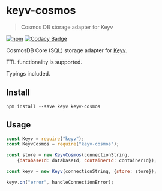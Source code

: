 # keyv-cosmos

> Cosmos DB storage adapter for Keyv

[![npm](https://github.com/C0ffeeCode/keyv-cosmos/workflows/Node.js%20Package/badge.svg)](https://www.npmjs.com/package/keyv-cosmos)
[![Codacy Badge](https://app.codacy.com/project/badge/Grade/a435705f5bc4470faef21961b8943548)](https://www.codacy.com/manual/C0ffeeCode/keyv-cosmos?utm_source=github.com&amp;utm_medium=referral&amp;utm_content=C0ffeeCode/keyv-cosmos&amp;utm_campaign=Badge_Grade)

CosmosDB Core (SQL) storage adapter for [Keyv](https://github.com/lukechilds/keyv).

TTL functionality is supported.

Typings included.

## Install

```shell
npm install --save keyv keyv-cosmos
```

## Usage

```js
const Keyv = require("keyv");
const KeyvCosmos = require("keyv-cosmos");

const store = new KeyvCosmos(connectionString,
	{databaseId: databaseId, containerId: containerId});

const keyv = new Keyv(connectionString, {store: store});

keyv.on("error", handleConnectionError);
